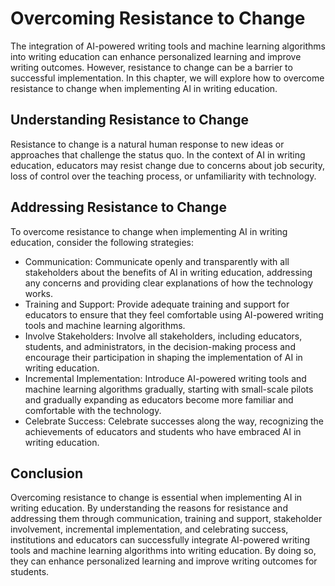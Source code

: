 Overcoming Resistance to Change
=================================================================================

The integration of AI-powered writing tools and machine learning algorithms into writing education can enhance personalized learning and improve writing outcomes. However, resistance to change can be a barrier to successful implementation. In this chapter, we will explore how to overcome resistance to change when implementing AI in writing education.

Understanding Resistance to Change
----------------------------------

Resistance to change is a natural human response to new ideas or approaches that challenge the status quo. In the context of AI in writing education, educators may resist change due to concerns about job security, loss of control over the teaching process, or unfamiliarity with technology.

Addressing Resistance to Change
-------------------------------

To overcome resistance to change when implementing AI in writing education, consider the following strategies:

* Communication: Communicate openly and transparently with all stakeholders about the benefits of AI in writing education, addressing any concerns and providing clear explanations of how the technology works.
* Training and Support: Provide adequate training and support for educators to ensure that they feel comfortable using AI-powered writing tools and machine learning algorithms.
* Involve Stakeholders: Involve all stakeholders, including educators, students, and administrators, in the decision-making process and encourage their participation in shaping the implementation of AI in writing education.
* Incremental Implementation: Introduce AI-powered writing tools and machine learning algorithms gradually, starting with small-scale pilots and gradually expanding as educators become more familiar and comfortable with the technology.
* Celebrate Success: Celebrate successes along the way, recognizing the achievements of educators and students who have embraced AI in writing education.

Conclusion
----------

Overcoming resistance to change is essential when implementing AI in writing education. By understanding the reasons for resistance and addressing them through communication, training and support, stakeholder involvement, incremental implementation, and celebrating success, institutions and educators can successfully integrate AI-powered writing tools and machine learning algorithms into writing education. By doing so, they can enhance personalized learning and improve writing outcomes for students.
